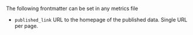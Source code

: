 The following frontmatter can be set in any metrics file

* `published_link` URL to the homepage of the published data. Single URL per page.